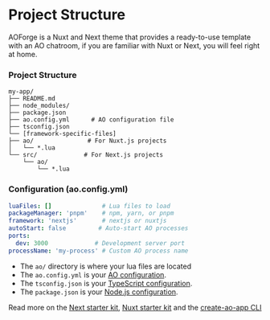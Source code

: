 # Project Structure

AOForge is a Nuxt and Next theme that provides a ready-to-use template with an AO chatroom, if you are familiar with Nuxt or Next, you will feel right at home.

### Project Structure

```nuxtjs
my-app/
├── README.md
├── node_modules/
├── package.json
├── ao.config.yml      # AO configuration file
├── tsconfig.json
└── [framework-specific-files]
├── ao/               # For Nuxt.js projects
│   └── *.lua
└── src/             # For Next.js projects
    └── ao/
        └── *.lua
```

### Configuration (ao.config.yml)

```yaml
luaFiles: []              # Lua files to load
packageManager: 'pnpm'    # npm, yarn, or pnpm
framework: 'nextjs'       # nextjs or nuxtjs
autoStart: false         # Auto-start AO processes
ports:
  dev: 3000             # Development server port
processName: 'my-process' # Custom AO process name
```

- The `ao/` directory is where your lua files are located
- The `ao.config.yml` is your [AO configuration](#configuration-aoconfigyml).
- The `tsconfig.json` is your [TypeScript configuration](https://www.typescriptlang.org/docs/tsconfig.html).
- The `package.json` is your [Node.js configuration](https://docs.npmjs.com/cli/v9/using-npm/package-json).

Read more on the [Next starter kit](https://github.com/Utitofon-Udoekong/next-ao-starter-kit), [Nuxt starter kit](https://github.com/Utitofon-Udoekong/nuxt-ao-starter-kit) and the [create-ao-app CLI](https://www.npmjs.com/package/create-ao-app)
